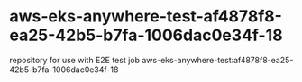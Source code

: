 # aws-eks-anywhere-test-af4878f8-ea25-42b5-b7fa-1006dac0e34f-18
repository for use with E2E test job aws-eks-anywhere-test:af4878f8-ea25-42b5-b7fa-1006dac0e34f-18
